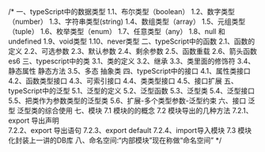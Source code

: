 /*
一、typeScript中的数据类型
    1.1、布尔类型（boolean）
    1.2、数字类型（number）
    1.3、字符串类型(string)
    1.4、数组类型（array）
    1.5、元组类型（tuple）
    1.6、枚举类型（enum）
    1.7、任意类型（any）
    1.8、null 和 undefined
    1.9、void类型
    1.10、never类型
二、typeScript中的函数
    2.1、函数的定义
    2.2、可选参数
    2.3、默认参数
    2.4、剩余参数
    2.5、函数重载
    2.6、箭头函数  es6
三、typescript中的类
    3.1、类的定义
    3.2、继承
    3.3、类里面的修饰符
    3.4、静态属性 静态方法
    3.5、多态 抽象类
四、typeScript中的接口
    4.1、属性类接口
    4.2、函数类型接口
    4.3、可索引接口
    4.4、类类型接口
    4.5、接口扩展
五、typeScript中的泛型
    5.1、泛型的定义
    5.2、泛型函数
    5.3、泛型类
    5.4、泛型接口
    5.5、把类作为参数类型的泛型类
    5.6、扩展-多个类型参数-泛型约束
六、接口 泛型 泛型类的综合使用
七、模块
    7.1 模块的的概念
    7.2 模块导出的几种方法
        7.2.1、export 导出声明  
        7.2.2、export 导出语句
        7.2.3、export default
        7.2.4、import导入模块
    7.3 模块化封装上一讲的DB库
八、命名空间:“内部模块”现在称做“命名空间”
*/